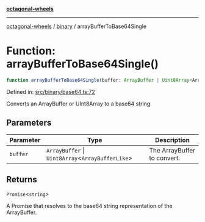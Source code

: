 [**octagonal-wheels**](../../README.md)

***

[octagonal-wheels](../../modules.md) / [binary](../README.md) / arrayBufferToBase64Single

# Function: arrayBufferToBase64Single()

```ts
function arrayBufferToBase64Single(buffer: ArrayBuffer | Uint8Array<ArrayBufferLike>): Promise<string>;
```

Defined in: [src/binary/base64.ts:72](https://github.com/vrtmrz/octagonal-wheels/blob/main/src/binary/base64.ts#L72)

Converts an ArrayBuffer or UInt8Array to a base64 string.

## Parameters

| Parameter | Type | Description |
| ------ | ------ | ------ |
| `buffer` | `ArrayBuffer` \| `Uint8Array`\<`ArrayBufferLike`\> | The ArrayBuffer to convert. |

## Returns

`Promise`\<`string`\>

A Promise that resolves to the base64 string representation of the ArrayBuffer.
